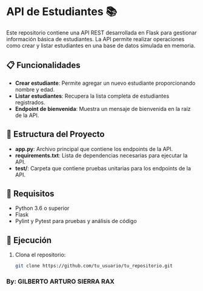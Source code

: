 # API de Estudiantes 📚

Este repositorio contiene una API REST desarrollada en Flask para gestionar información básica de estudiantes. La API permite realizar operaciones como crear y listar estudiantes en una base de datos simulada en memoria.

## 📋 Funcionalidades
- **Crear estudiante**: Permite agregar un nuevo estudiante proporcionando nombre y edad.
- **Listar estudiantes**: Recupera la lista completa de estudiantes registrados.
- **Endpoint de bienvenida**: Muestra un mensaje de bienvenida en la raíz de la API.

## 📁 Estructura del Proyecto
- **app.py**: Archivo principal que contiene los endpoints de la API.
- **requirements.txt**: Lista de dependencias necesarias para ejecutar la API.
- **test/**: Carpeta que contiene pruebas unitarias para los endpoints de la API.

## 🔧 Requisitos
- Python 3.6 o superior
- Flask
- Pylint y Pytest para pruebas y análisis de código

## 🚀 Ejecución
1. Clona el repositorio:
   ```bash
   git clone https://github.com/tu_usuario/tu_repositorio.git

### By: GILBERTO ARTURO SIERRA RAX
